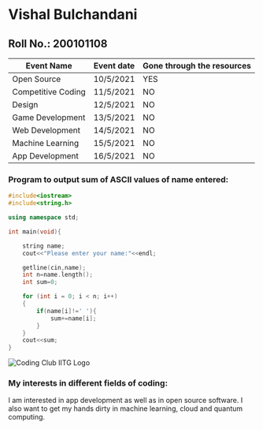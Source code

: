 # Vishal Bulchandani
## Roll No.: 200101108

|Event Name|Event date|Gone through the resources|
|--------|----------|------------------|
|Open Source|10/5/2021|YES|
|Competitive Coding|11/5/2021|NO|
|Design|12/5/2021|NO|
|Game Development|13/5/2021|NO|
|Web Development|14/5/2021|NO|
|Machine Learning|15/5/2021|NO|
|App Development|16/5/2021|NO|

### Program to output sum of ASCII values of name entered:

```C++
#include<iostream>
#include<string.h>

using namespace std;

int main(void){

    string name;
    cout<<"Please enter your name:"<<endl;

    getline(cin,name);
    int n=name.length();
    int sum=0;

    for (int i = 0; i < n; i++)
    {
        if(name[i]!=' '){
            sum+=name[i];
        }
    }
    cout<<sum;
}

```

![Coding Club IITG Logo](../coding-club%20logo.png)


### My interests in different fields of coding:

I am interested in app development as well as in open source software. I also want to get my hands dirty in machine learning, cloud and quantum computing.
